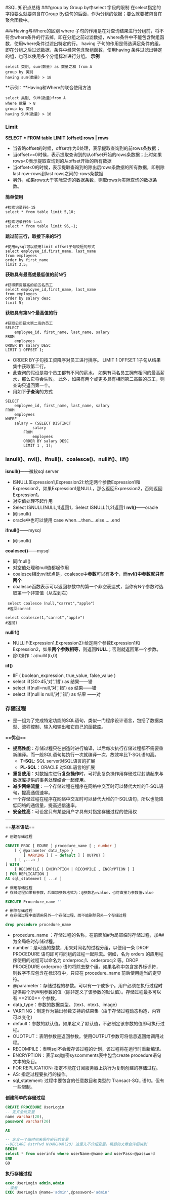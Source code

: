 #SQL 知识点总结
###group by
Group by中select 字段的限制
在select指定的字段要么就要包含在Group By语句的后面，作为分组的依据；要么就要被包含在聚合函数中。

###Having与Where的区别
where 子句的作用是在对查询结果进行分组前，将不符合where条件的行去掉，即在分组之前过滤数据，where条件中不能包含聚组函数，使用where条件过滤出特定的行。
having 子句的作用是筛选满足条件的组，即在分组之后过滤数据，条件中经常包含聚组函数，使用having 条件过滤出特定的组，也可以使用多个分组标准进行分组。
**示例**
```
select 类别, sum(数量) as 数量之和 from A
group by 类别
having sum(数量) > 18
```
**示例：**Having和Where的联合使用方法
```
select 类别, SUM(数量)from A
where 数量 > 8
group by 类别
having SUM(数量) > 10
```

### Limit 

**SELECT * FROM table  LIMIT [offset] rows | rows** 
- 当省略offset的时候，offset作为0处理，表示提取查询到的前rows条数据；
- 当offset>=0时候，表示提取查询到的从offset开始的rows条数据；此时如果rows<0表示提取查询到的从offset开始的所有数据
- 当offset<0的时候，表示提取查询到的除出后rows条数据的所有数据，即剔除last row-rows到last rows之间的-rows条数据
- 另外，如果rows大于实际查询的数据条数，则取rows为实际查询的数据条数。

**简单使用**
```
#检索记录行6-15
select * from table limit 5,10;

#检索记录行96-last
select * from table limit 96,-1;

```

**跳过前三行，取接下来的5行**

```
#使用mysql可以使用limit offset子句较短的形式
select employee_id,first_name, last_name 
from employees
order by first_name
limit 3,5;
```

**获取具有最高或最低值的前N行**

```
#获得薪资最高的前五名员工
select employee_id,first_name, last_name 
from employees
order by salary desc
limit 5;
```

**获取具有第N个最高值的行**

```
#获取公司薪水第二高的员工
SELECT 
    employee_id, first_name, last_name, salary
FROM
    employees
ORDER BY salary DESC
LIMIT 1 OFFSET 1;
```

- ORDER BY子句按工资降序对员工进行排序。 LIMIT 1 OFFSET 1子句从结果集中获取第二行。
- 此查询的假设是每个员工都有不同的薪水。 如果有两名员工拥有相同的最高薪水，那么它将会失败。 此外，如果有两个或更多具有相同第二高薪的员工，则查询只返回第一个。
- 用如下**子查询**的方式

```
SELECT 
    employee_id, first_name, last_name, salary
FROM
    employees
WHERE
    salary = (SELECT DISTINCT
            salary
        FROM
            employees
        ORDER BY salary DESC
        LIMIT 1 , 1);
```

### isnull()、nvl()、ifnull()、coalesce()、nullif()、iif()

**isnull()**——微软sql server
- ISNULL(Expression1,Expression2):给定两个参数Expression1和Expression2，如果Expression1是NULL，那么返回Expression2，否则返回Expression1。
- 对空值处理不起作用
- Select ISNULL(NULL,1)返回1，Select ISNULL(1,2)返回1
**nvl()**——oracle
- 同isnull()
- oracle中也可以使用 case when....then....else......end

**ifnull()**——mysql
- 同isnull()

**coalesce()**——mysql
- 同ifnull()
- 对空值处理和null值都起作用
- coalesce相比nvl优点是，coalesce中**参数**可以有**多个**，而**nvl()**中参数就只有**两个**
- coalesce函数表示可以返回参数中的第一个非空表达式，当你有N个参数时选取第一个非空值（从左到右）
```
 select coalesce（null,"carrot","apple"）
 #返回carrot
```
```
select coalesce(1,"carrot","apple")
#返回1
```

**nullif()**
- NULLIF(Expression1,Expression2):给定两个参数Expression1和Expression2，如果**两个参数相等**，则返回**NULL**；否则就返回第一个参数。
- 除0操作：a/nullif(b,0)

**iif()**
- IIF ( boolean_expression, true_value, false_value )
- select iif(30>45,'对','错') as 结果——错
- select iif(null=null,'对','错') as 结果——错
- select iif(null is null,'对','错') as 结果 ——对

### 存储过程
- 是一组为了完成特定功能的SQL语句，类似一门程序设计语言，包括了数据类型、流程控制、输入和输出和它自己的函数库。

==**优点**==
- **提高性能**：存储过程只在创造时进行编译，以后每次执行存储过程都不需要重新编译。而一般SQL语句每执行一次就编译一次，故效率比T-SQL语句高。
	- **T-SQL**: SQL server对SQL语言的扩展
	- **PL-SQL**：ORACLE 对SQL语言的扩展
- **重复使用**：对数据库进行**复杂操作**时，可将此复杂操作用存储过程封装起来与数据库提供的事务处理结合一起使用。
- **减少网络流量**：一个存储过程在程序在网络中交互时可以替代大堆的T-SQL语句，提高通信速率。
- 一个存储过程在程序在网络中交互时可以替代大堆的T-SQL语句，所以也能降低网络的通信量，提高通信速率。
- **安全性高**：可设定只有某些用户才具有对指定存储过程的使用权

-------------------------------------------------------------------

==**基本语法**==

```sql
# 创建存储过程

CREATE PROC [ EDURE ] procedure_name [ ; number ]
    [ { @parameter data_type }
        [ VARYING ] [ = default ] [ OUTPUT ]
    ] [ ,...n ]
[ WITH
    { RECOMPILE | ENCRYPTION | RECOMPILE , ENCRYPTION } ]
[ FOR REPLICATION ]
AS sql_statement [ ...n ]

```

```sql
# 调用存储过程
# 存储过程如果有参数，后面加参数格式为：@参数名=value，也可直接为参数值value

EXECUTE Procedure_name '' 
```

```sql
# 删除存储过程
# 在存储过程中能调用另外一个存储过程，而不能删除另外一个存储过程

drop procedure procedure_name    
```
- procedure_name ：存储过程的名称，在前面加#为局部临时存储过程，加##为全局临时存储过程。
- number：是可选的整数，用来对同名的过程分组，以便用一条 DROP PROCEDURE 语句即可将同组的过程一起除去。例如，名为 orders 的应用程序使用的过程可以命名为 orderproc;1、orderproc;2 等。DROP PROCEDURE orderproc 语句将除去整个组。如果名称中包含定界标识符，则数字不应包含在标识符中，只应在 procedure_name 前后使用适当的定界符。
- @parameter：存储过程的参数。可以有一个或多个。用户必须在执行过程时提供每个所声明参数的值（除非定义了该参数的默认值）。存储过程最多可以有 ==2100== 个参数。
- data_type：参数的数据类型。（text、ntext、image）
- VARTING：制定作为输出参数支持的结果集（由于存储过程动态构造，内容可以变化）
- default：参数的默认值。如果定义了默认值，不必制定该参数的值即可执行过程。
- OUOTPUT：表明参数是返回参数。使用OUTPUT参数可将信息返回给调用过程。
- RECOMPILE：表明sql不会缓存该过程的计划，该过程将在运行时重新编译。
- ENCRYPTION：表示sql加密syscomments表中包含create procedure语句文本的条目。
- FOR REPLICATION: 指定不能在订阅服务器上执行为复制创建的存储过程。
- AS: 指定过程要执行的操作。
- sql_statement: 过程中要包含的任意数目和类型的 Transact-SQL 语句。但有一些限制。

**创建简单的存储过程**

```sql
CREATE PROCEDURE UserLogin
-- 定义全局变量
name varchar(20),
password varchar(20)

AS

-- 定义一个临时用来保存密码的变量
--DECLARE @strPwd NVARCHAR(20) 这里先不介绍变量。稍后的文章会详细讲到
BEGIN
select * from userinfo where userName=@name and userPass=@password
END
GO
```

**执行存储过程**

```sql
exec UserLogin admin,admin
--或者
EXEC UserLogin @name='admin',@password='admin'
```
